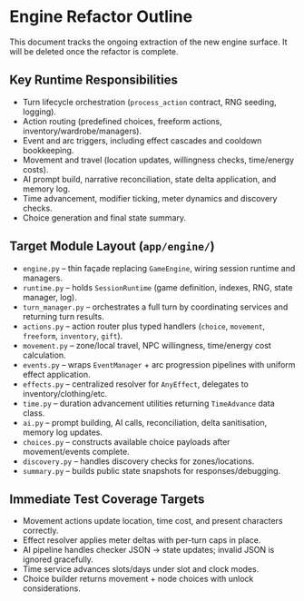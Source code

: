 # Engine Refactor Outline

This document tracks the ongoing extraction of the new engine surface. It will be deleted once the refactor is complete.

## Key Runtime Responsibilities
- Turn lifecycle orchestration (`process_action` contract, RNG seeding, logging).
- Action routing (predefined choices, freeform actions, inventory/wardrobe/managers).
- Event and arc triggers, including effect cascades and cooldown bookkeeping.
- Movement and travel (location updates, willingness checks, time/energy costs).
- AI prompt build, narrative reconciliation, state delta application, and memory log.
- Time advancement, modifier ticking, meter dynamics and discovery checks.
- Choice generation and final state summary.

## Target Module Layout (`app/engine/`)
- `engine.py` – thin façade replacing `GameEngine`, wiring session runtime and managers.
- `runtime.py` – holds `SessionRuntime` (game definition, indexes, RNG, state manager, log).
- `turn_manager.py` – orchestrates a full turn by coordinating services and returning turn results.
- `actions.py` – action router plus typed handlers (`choice`, `movement`, `freeform`, `inventory`, `gift`).
- `movement.py` – zone/local travel, NPC willingness, time/energy cost calculation.
- `events.py` – wraps `EventManager` + arc progression pipelines with uniform effect application.
- `effects.py` – centralized resolver for `AnyEffect`, delegates to inventory/clothing/etc.
- `time.py` – duration advancement utilities returning `TimeAdvance` data class.
- `ai.py` – prompt building, AI calls, reconciliation, delta sanitisation, memory log updates.
- `choices.py` – constructs available choice payloads after movement/events complete.
- `discovery.py` – handles discovery checks for zones/locations.
- `summary.py` – builds public state snapshots for responses/debugging.

## Immediate Test Coverage Targets
- Movement actions update location, time cost, and present characters correctly.
- Effect resolver applies meter deltas with per-turn caps in place.
- AI pipeline handles checker JSON → state updates; invalid JSON is ignored gracefully.
- Time service advances slots/days under slot and clock modes.
- Choice builder returns movement + node choices with unlock considerations.
